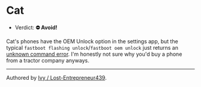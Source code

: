 # Cat

- Verdict: **⛔ Avoid!**

Cat's phones have the OEM Unlock option in the settings app, but the typical `fastboot flashing unlock`/`fastboot oem unlock` just returns an [unknown command error][Cat Unlock]. I'm honestly not sure why you'd buy a phone from a tractor company anyways.

***
Authored by [Ivy / Lost-Entrepreneur439](https://github.com/Lost-Entrepreneur439).<br/>

[Cat Unlock]:https://www.hovatek.com/forum/thread-32287.html
